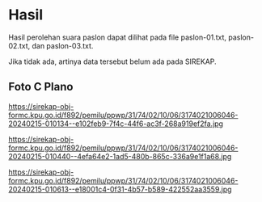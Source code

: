 # Hasil

Hasil perolehan suara paslon dapat dilihat pada file paslon-01.txt, paslon-02.txt, dan paslon-03.txt.

Jika tidak ada, artinya data tersebut belum ada pada SIREKAP.

## Foto C Plano

https://sirekap-obj-formc.kpu.go.id/f892/pemilu/ppwp/31/74/02/10/06/3174021006046-20240215-010134--e102feb9-7f4c-44f6-ac3f-268a919ef2fa.jpg

https://sirekap-obj-formc.kpu.go.id/f892/pemilu/ppwp/31/74/02/10/06/3174021006046-20240215-010440--4efa64e2-1ad5-480b-865c-336a9e1f1a68.jpg

https://sirekap-obj-formc.kpu.go.id/f892/pemilu/ppwp/31/74/02/10/06/3174021006046-20240215-010613--e18001c4-0f31-4b57-b589-422552aa3559.jpg
